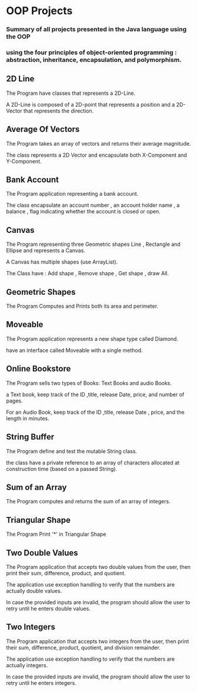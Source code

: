 # OOP Projects

### Summary of all projects presented in the Java language using the OOP 

### using the four principles of object-oriented programming : abstraction, inheritance, encapsulation, and polymorphism.
## 2D Line

The Program have classes that represents a 2D-Line.

A 2D-Line is composed of a 2D-point that represents a position and a 2D-Vector that represents the direction.

## Average Of Vectors

The Program takes an array of vectors and returns their average magnitude.

The class represents a 2D Vector and encapsulate both X-Component and Y-Component.

## Bank Account

The Program application representing a bank account.

The class encapsulate an account number , an account holder name , a balance , flag indicating whether the account is closed or open.

## Canvas

The Program representing three Geometric shapes Line , Rectangle and Ellipse and represents a Canvas.

A Canvas has multiple shapes (use ArrayList).

The Class have : Add shape , Remove shape , Get shape , draw All.

## Geometric Shapes

The Program Computes and Prints both its area and perimeter.

## Moveable

The Program application represents a new shape type called Diamond.

have an interface called Moveable with a single method.

## Online Bookstore

The Program sells two types of Books: Text Books and audio Books.

a Text book, keep track of the ID ,title, release Date, price, and number of pages.

For an Audio Book, keep track of the ID ,title, release Date , price, and the length in minutes.

## String Buffer

The Program define and test the mutable String class.

the class have a private reference to an array of characters allocated at construction time (based on a passed String).

## Sum of an Array

The Program computes and returns the sum of an array of integers.

## Triangular Shape

The Program Print '*' in Triangular Shape

## Two Double Values

The Program application that accepts two double values from the user, then print their sum, difference, product, and quotient.

The application use exception handling to verify that the numbers are actually double values.

In case the provided inputs are invalid, the program should allow the user to retry until he enters double values.

## Two Integers

The Program application that accepts two integers from the user, then print their sum, difference, product, quotient, and division remainder.

The application use exception handling to verify that the numbers are actually integers.

In case the provided inputs are invalid, the program should allow the user to retry until he enters integers.
